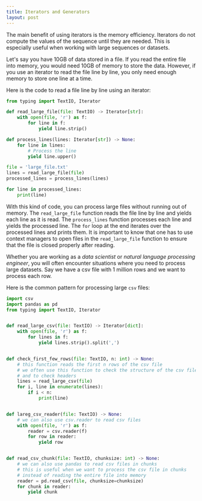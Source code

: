 ```yaml
---
title: Iterators and Generators
layout: post
---
```


The main benefit of using iterators is the memory efficiency. Iterators do not compute the values of the sequence until they are needed. This is especially useful when working with large sequences or datasets.

Let's say you have 10GB of data stored in a file. If you read the entire file into memory, you would need 10GB of memory to store the data. However, if you use an iterator to read the file line by line, you only need enough memory to store one line at a time.

Here is the code to read a file line by line using an iterator:

```python
from typing import TextIO, Iterator

def read_large_file(file: TextIO) -> Iterator[str]:
    with open(file, 'r') as f:
        for line in f:
            yield line.strip()

def process_lines(lines: Iterator[str]) -> None:
    for line in lines:
        # Process the line
        yield line.upper()

file = 'large_file.txt'
lines = read_large_file(file)
processed_lines = process_lines(lines)

for line in processed_lines:
    print(line)
```

With this kind of code, you can process large files without running out of memory. The `read_large_file` function reads the file line by line and yields each line as it is read. The `process_lines` function processes each line and yields the processed line. The `for` loop at the end iterates over the processed lines and prints them. It is important to know that one has to use context managers to open files in the `read_large_file` function to ensure that the file is closed properly after reading.


Whether you are working as a _data scientist_ or _natural language processing engineer_, you will often encounter situations where you need to process large datasets. Say we have a csv file with 1 million rows and we want to process each row. 

Here is the common pattern for processing large `csv` files:

```python
import csv
import pandas as pd
from typing import TextIO, Iterator


def read_large_csv(file: TextIO) -> Iterator[dict]:
    with open(file, 'r') as f:
        for lines in f:
            yield lines.strip().split(',')


def check_first_few_rows(file: TextIO, n: int) -> None:
    # this function reads the first n rows of the csv file
    # we often use this function to check the structure of the csv file
    # and to check headers
    lines = read_large_csv(file)
    for i, line in enumerate(lines):
        if i < n:
            print(line)


def lareg_csv_reader(file: TextIO) -> None:
    # we can also use csv.reader to read csv files
    with open(file, 'r') as f:
        reader = csv.reader(f)
        for row in reader:
            yield row


def read_csv_chunk(file: TextIO, chunksize: int) -> None:
    # we can also use pandas to read csv files in chunks
    # this is useful when we want to process the csv file in chunks
    # instead of reading the entire file into memory
    reader = pd.read_csv(file, chunksize=chunksize)
    for chunk in reader:
        yield chunk

```
